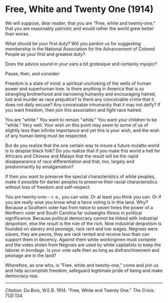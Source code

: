 <!--
title:   Free, White and Twenty One
author:  Du Bois, W.E.B.
journal: The Crisis
year:    1914
volume:  7
issue:   3
pages:   134
-->

# Free, White and Twenty One (1914)

We will suppose, dear reader, that you are "Free, white and twenty-one;" that you are reasonably patriotic and would rather the world grew
better than worse.

What should be your first duty? Will you pardon us for suggesting
membership in the National Association for the Advancement of Colored
People as your first and greatest duty?

Does the advice sound in your ears a bit grotesque and certainly myopic?

Pause, then, and consider:

Freedom is a state of mind: a spiritual unchoking of the wells of human power and superhuman love. Is
there anything in America that is so strangling brotherhood and
narrowing humanity and encouraging hatred, lust and murder as race
prejudice? Is there any conceivable crime that it does not daily excuse?
Any conceivable inhumanity that it may not deify? If you want freedom,
then join this association and fight race hatred.

You are "white." You want to remain "white." You want your children to
be "white." Very well. Your wish on this point may seem to some of us of
slightly less than infinite importance and yet this is your wish, and
the wish of any human being must be respected.

But do you realize that the one certain way to insure a future mulatto
world is to despise black folk? Do you realize that if you make this
world a hell for Africans and Chinese and Malays that
the result will be the rapid disappearance of race differentiation and
that, too, largely and predominantly by amalgamation?

If then you want to preserve the special characteristics of white
peoples, make it possible for darker peoples to preserve their racial
characteristics without loss of freedom and self-respect.

You are twenty-one---*i. e.,* you can vote. Or at least you think you
can. Or if you are really wise you know what a farce voting is in this
land. Why? Because a Southern voter has from twice to seven times the
power of a Northern voter and South Carolina far outweighs Illinois in
political significance. Because political democracy cannot be linked
with industrial despotism, else the result is the rule of the rich.
Now industrial despotism is founded on slavery and peonage, rack rent
and low wages. Negroes were slaves, they are peons, they are rack rented
and receive less than can support them in decency. Against them white
workingmen must compete and the votes stolen from Negroes are used by
white capitalists to keep the laborer in bondage. Is your vote safe then
as long as disfranchisement and peonage are in the land?

Wherefore, as one who, is "Free, white and twenty-one," come and join us
and help accomplish freedom, safeguard legitimate pride of being and
make democracy real.

______________
*Citation:* Du Bois, W.E.B. 1914. "Free, White and Twenty One." *The Crisis*. 7(3):134.